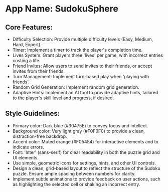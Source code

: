 # **App Name**: SudokuSphere

## Core Features:

- Difficulty Selection: Provide multiple difficulty levels (Easy, Medium, Hard, Expert).
- Timer: Implement a timer to track the player's completion time.
- Lives System: Grant players three 'lives' per game, with incorrect entries costing a life.
- Friend Invites: Allow users to send invites to their friends, or accept invites from their friends.
- Turn Management: Implement turn-based play when 'playing with friends'.
- Random Grid Generation: Implement random grid generation.
- Adaptive Hints: Implement an AI tool to provide adaptive hints, tailored to the player's skill level and progress, if desired.

## Style Guidelines:

- Primary color: Dark blue (#30475E) to convey focus and intellect.
- Background color: Very light gray (#F0F0F0) to provide a clean, distraction-free backdrop.
- Accent color: Muted orange (#F05454) for interactive elements and to indicate errors.
- Font: 'Inter' (sans-serif) for clear readability in both the puzzle grid and UI elements.
- Use simple, geometric icons for settings, hints, and other UI controls.
- Design a clean, grid-based layout to reflect the structure of the Sudoku puzzle. Ensure ample spacing between numbers for clarity.
- Implement subtle animations to provide feedback on user actions, such as highlighting the selected cell or shaking an incorrect entry.